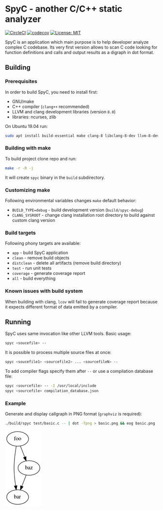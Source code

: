# SpyC - another C/C++ static analyzer

[![CircleCI](https://circleci.com/gh/mpsm/spyc.svg?style=shield)](https://circleci.com/gh/mpsm/spyc)
[![codecov](https://codecov.io/gh/mpsm/spyc/branch/master/graph/badge.svg)](https://codecov.io/gh/mpsm/spyc)
[![License: MIT](https://img.shields.io/badge/License-MIT-yellow.svg)](https://opensource.org/licenses/MIT)

SpyC is an application which main purpose is to help developer
analyze complex C codebase. Its very first version allows to
scan C code looking for function definitions and calls and output
results as a digraph in dot format.

## Building

### Prerequisites

In order to build SpyC, you need to install first:
* GNU/make
* C++ compiler (`clang++` recommended)
* LLVM and clang development libraries (version `8.0`)
* libraries: ncurses, zlib

On Ubuntu 19.04 run:
```bash
sudo apt install build-essential make clang-8 libclang-8-dev llvm-8-dev ncurses-dev libz-dev
```

### Building with make

To build project clone repo and run:
```bash
make -r -R -j
```
It will create `spyc` binary in the `build` subdirectory.

### Customizing make

Following environmental variables changes `make` default behavior:
* `BUILD_TYPE=debug` - build development version (`build/spyc-debug`)
* `CLANG_SYSROOT` - change clang installation root directory to build against custom clang version

### Build targets

Following phony targets are available:
* `app` - build SpyC application
* `clean` - remove build objects
* `distclean` - delete all artifacts (remove build directory)
* `test` - run unit tests
* `coverage` - generate coverage report
* `all` - build everything

### Known issues with build system

When building with clang, `lcov` will fail to generate coverage report because it expects different format of data emitted by a compiler.

## Running

SpyC uses same invocation like other LLVM tools. Basic usage:
```bash
spyc <soucefile> -- 
```
It is possible to process multiple source files at once:
```bash
spyc <soucefile1> <sourcefile2> ... <sourcefileN> -- 
```
To add compiler flags specify them after `--` or use a compilation database file:
```bash
spyc <sourcefile> -- -I /usr/local/include
spyc <sourcefile> compilation_database.json
```

### Example

Generate and display callgraph in PNG format (`graphviz` is required):
```bash
./build/spyc test/basic.c -- | dot -Tpng > basic.png && eog basic.png
```
![](doc/img/basic.png)
